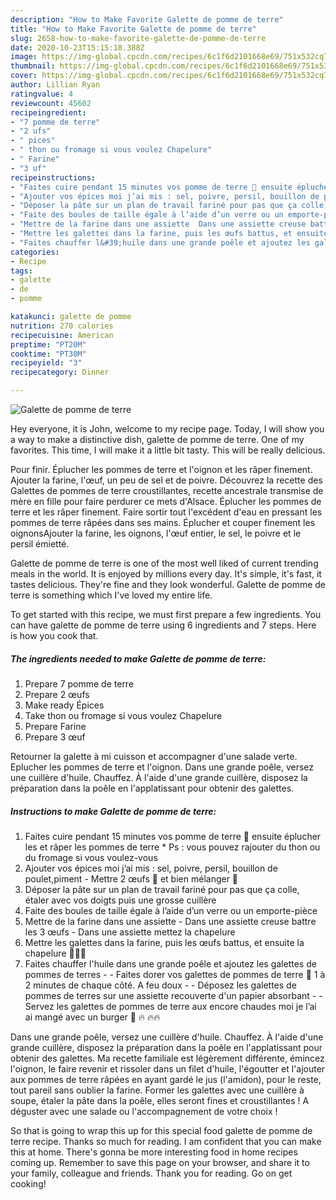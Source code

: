 ```yaml
---
description: "How to Make Favorite Galette de pomme de terre"
title: "How to Make Favorite Galette de pomme de terre"
slug: 2658-how-to-make-favorite-galette-de-pomme-de-terre
date: 2020-10-23T15:15:18.388Z
image: https://img-global.cpcdn.com/recipes/6c1f6d2101668e69/751x532cq70/galette-de-pomme-de-terre-photo-principale-de-la-recette.jpg
thumbnail: https://img-global.cpcdn.com/recipes/6c1f6d2101668e69/751x532cq70/galette-de-pomme-de-terre-photo-principale-de-la-recette.jpg
cover: https://img-global.cpcdn.com/recipes/6c1f6d2101668e69/751x532cq70/galette-de-pomme-de-terre-photo-principale-de-la-recette.jpg
author: Lillian Ryan
ratingvalue: 4
reviewcount: 45602
recipeingredient:
- "7 pomme de terre"
- "2 ufs"
- " pices"
- " thon ou fromage si vous voulez Chapelure"
- " Farine"
- "3 uf"
recipeinstructions:
- "Faites cuire pendant 15 minutes vos pomme de terre 🥔 ensuite éplucher les et râper les pommes de terre * Ps : vous pouvez rajouter du thon ou du fromage si vous voulez-vous"
- "Ajouter vos épices moi j’ai mis : sel, poivre, persil, bouillon de poulet,piment  Mettre 2 œufs 🥚 et bien mélanger 🤗"
- "Déposer la pâte sur un plan de travail fariné pour pas que ça colle, étaler avec vos doigts puis une grosse cuillère"
- "Faite des boules de taille égale à l’aide d’un verre ou un emporte-pièce"
- "Mettre de la farine dans une assiette  Dans une assiette creuse battre les 3 œufs  Dans une assiette mettez la chapelure"
- "Mettre les galettes dans la farine, puis les œufs battus, et ensuite la chapelure 👩🏾‍🍳"
- "Faites chauffer l&#39;huile dans une grande poêle et ajoutez les galettes de pommes de terres   Faites dorer vos galettes de pommes de terre 🥔 1 à 2 minutes de chaque côté. A feu doux   Déposez les galettes de pommes de terres sur une assiette recouverte d&#39;un papier absorbant  Servez les galettes de pommes de terre aux encore chaudes moi je l’ai ai mangé avec un burger 🍔 🔥 🔥🔥"
categories:
- Recipe
tags:
- galette
- de
- pomme

katakunci: galette de pomme 
nutrition: 270 calories
recipecuisine: American
preptime: "PT20M"
cooktime: "PT30M"
recipeyield: "3"
recipecategory: Dinner

---
```



![Galette de pomme de terre](https://img-global.cpcdn.com/recipes/6c1f6d2101668e69/751x532cq70/galette-de-pomme-de-terre-photo-principale-de-la-recette.jpg)

Hey everyone, it is John, welcome to my recipe page. Today, I will show you a way to make a distinctive dish, galette de pomme de terre. One of my favorites. This time, I will make it a little bit tasty. This will be really delicious.

Pour finir. Éplucher les pommes de terre et l&#39;oignon et les râper finement. Ajouter la farine, l&#39;œuf, un peu de sel et de poivre. Découvrez la recette des Galettes de pommes de terre croustillantes, recette ancestrale transmise de mère en fille pour faire perdurer ce mets d&#39;Alsace. Éplucher les pommes de terre et les râper finement. Faire sortir tout l&#39;excédent d&#39;eau en pressant les pommes de terre râpées dans ses mains. Éplucher et couper finement les oignonsAjouter la farine, les oignons, l&#39;œuf entier, le sel, le poivre et le persil émietté.

Galette de pomme de terre is one of the most well liked of current trending meals in the world. It is enjoyed by millions every day. It's simple, it's fast, it tastes delicious. They're fine and they look wonderful. Galette de pomme de terre is something which I've loved my entire life.


To get started with this recipe, we must first prepare a few ingredients. You can have galette de pomme de terre using 6 ingredients and 7 steps. Here is how you cook that.

<!--inarticleads1-->

##### The ingredients needed to make Galette de pomme de terre:

1. Prepare 7 pomme de terre
1. Prepare 2 œufs
1. Make ready  Épices
1. Take  thon ou fromage si vous voulez Chapelure
1. Prepare  Farine
1. Prepare 3 œuf


Retourner la galette à mi cuisson et accompagner d&#39;une salade verte. Eplucher les pommes de terre et l&#39;oignon. Dans une grande poêle, versez une cuillère d&#39;huile. Chauffez. À l&#39;aide d&#39;une grande cuillère, disposez la préparation dans la poêle en l&#39;applatissant pour obtenir des galettes. 

<!--inarticleads2-->

##### Instructions to make Galette de pomme de terre:

1. Faites cuire pendant 15 minutes vos pomme de terre 🥔 ensuite éplucher les et râper les pommes de terre * Ps : vous pouvez rajouter du thon ou du fromage si vous voulez-vous
1. Ajouter vos épices moi j’ai mis : sel, poivre, persil, bouillon de poulet,piment  - Mettre 2 œufs 🥚 et bien mélanger 🤗
1. Déposer la pâte sur un plan de travail fariné pour pas que ça colle, étaler avec vos doigts puis une grosse cuillère
1. Faite des boules de taille égale à l’aide d’un verre ou un emporte-pièce
1. Mettre de la farine dans une assiette  - Dans une assiette creuse battre les 3 œufs  - Dans une assiette mettez la chapelure
1. Mettre les galettes dans la farine, puis les œufs battus, et ensuite la chapelure 👩🏾‍🍳
1. Faites chauffer l&#39;huile dans une grande poêle et ajoutez les galettes de pommes de terres  -  - Faites dorer vos galettes de pommes de terre 🥔 1 à 2 minutes de chaque côté. A feu doux  -  - Déposez les galettes de pommes de terres sur une assiette recouverte d&#39;un papier absorbant -  - Servez les galettes de pommes de terre aux encore chaudes moi je l’ai ai mangé avec un burger 🍔 🔥 🔥🔥


Dans une grande poêle, versez une cuillère d&#39;huile. Chauffez. À l&#39;aide d&#39;une grande cuillère, disposez la préparation dans la poêle en l&#39;applatissant pour obtenir des galettes. Ma recette familiale est légèrement différente, émincez l&#39;oignon, le faire revenir et rissoler dans un filet d&#39;huile, l&#39;égoutter et l&#39;ajouter aux pommes de terre râpées en ayant gardé le jus (l&#39;amidon), pour le reste, tout pareil sans oublier la farine. Former les galettes avec une cuillère à soupe, étaler la pâte dans la poêle, elles seront fines et croustillantes ! A déguster avec une salade ou l&#39;accompagnement de votre choix ! 

So that is going to wrap this up for this special food galette de pomme de terre recipe. Thanks so much for reading. I am confident that you can make this at home. There's gonna be more interesting food in home recipes coming up. Remember to save this page on your browser, and share it to your family, colleague and friends. Thank you for reading. Go on get cooking!
